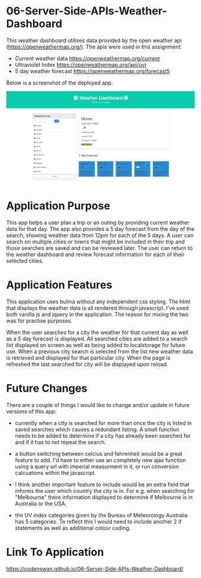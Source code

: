 # 06-Server-Side-APIs-Weather-Dashboard

This weather dashboard utilises data provided by the open weather api (https://openweathermap.org/). The apis were used in this assignment:
  - Current weather data https://openweathermap.org/current
  - Ultraviolet Index https://openweathermap.org/api/uvi
  - 5 day weather forecast https://openweathermap.org/forecast5
  
Below is a screenshot of the deployed app.

![](Assets/Screen%20Shot%202020-06-30%20at%202.10.47%20pm.png)

# Application Purpose
This app helps a user plan a trip or an outing by providing current weather data for that day. The app also provides a 5 day forecast from the day of the search, showing weather data from 12pm for each of the 5 days. A user can search on multiple cities or towns that might be included in their trip and those searches are saved and can be reviewed later. The user can return to the weather dashboard and review forecast information for each of their selected cities.
  
# Application Features
This application uses bulma without any independent css styling. The html that displays the weather data is all rendered through javascript. I've used both vanilla js and jquery in the application. The reason for mixing the two was for practise purposes. 

When the user searches for a city the weather for that current day as well as a 5 day forecast is displayed. All searched cities are added to a search list displayed on screen as well as being added to localstorage for future use. When a previous city search is selected from the list new weather data is retrieved and displayed for that particular city. When the page is refreshed the last searched for city will be displayed upon reload.

# Future Changes
There are a couple of things I would like to change and/or update in future versions of this app:

- currently when a city is searched for more than once the city is listed in saved searches which causes a redundant listing. A small function needs to be added to determine if a city has already been searched for and if it has to not repeat the search.

- a button switching between celcius and fahrenheit would be a great feature to add. I'd have to either use an completely new ajax function using a query url with imperial measurment in it, or run conversion calcuations within the javascript.

- I think another important feature to include would be an extra field that informs the user which country the city is in. For e.g. when searching for "Melbourne" there information displayed to determine if Melbourne is in Australia or the USA.

- the UV index categories given by the Bureau of Meteorology Australia has 5 categories. To reflect this I would need to include another 2 if statements as well as additional colour coding.

# Link To Application
https://codenswan.github.io/06-Server-Side-APIs-Weather-Dashboard/
